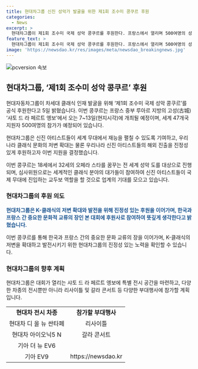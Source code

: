 ```yaml
---
title: 현대차그룹 신진 성악가 발굴을 위한 제1회 조수미 콩쿠르 후원
categories:
  - News
excerpt: >
  현대차그룹이 제1회 조수미 국제 성악 콩쿠르를 후원한다. 프랑스에서 열리며 500여명의 성악가가 참가하고, 세계적인 심사위원단도 참여한다. 이 콩쿠르는 신진 성악가의 국제 무대 진입을 돕고 K-클래식의 저변 확대를 위해 현대차그룹이 뜻깊은 후원을 진행하며, 공식 후원사로 참여한 것은 뜻깊은 일이라고 강조했다. 또한, 현대차그룹은 차 전시뿐만 아니라 리사이틀, 갈라 콘서트 등 다양한 부대행사에 참가할 예정이다.
feature_text: >
  현대차그룹이 제1회 조수미 국제 성악 콩쿠르를 후원한다. 프랑스에서 열리며 500여명의 성악가가 참가하고, 세계적인 심사위원단도 참여한다. 이 콩쿠르는 신진 성악가의 국제 무대 진입을 돕고 K-클래식의 저변 확대를 위해 현대차그룹이 뜻깊은 후원을 진행하며, 공식 후원사로 참여한 것은 뜻깊은 일이라고 강조했다. 또한, 현대차그룹은 차 전시뿐만 아니라 리사이틀, 갈라 콘서트 등 다양한 부대행사에 참가할 예정이다.
image: 'https://newsdao.kr/res/images/meta/newsdao_breakingnews.jpg'
---
```


<p><img src="https://newsdao.kr/res/images/meta/newsdao_breakingnews.jpg" alt="pcversion 속보" /></p>

<h2 data-ke-size="size26">현대차그룹, ‘제1회 조수미 성악 콩쿠르’ 후원</h2>

<p>현대자동차그룹이 차세대 클래식 인재 발굴을 위해 ‘제1회 조수미 국제 성악 콩쿠르’를 공식 후원한다고 5일 밝혔습니다. 이번 콩쿠르는 프랑스 중부 루아르 지방의 고성(古城) ‘샤토 드 라 페르트 엥보’에서 오는 7~13일(현지시각)에 개최될 예정이며, 세계 47개국 지원자 500여명의 참가가 예정되어 있습니다.</p>

<p data-ke-size="size16">현대차그룹은 신진 아티스트들이 세계 무대에서 재능을 펼칠 수 있도록 기여하고, 우리나라 클래식 문화의 저변 확대는 물론 우리나라 신진 아티스트들의 해외 진출을 진정성 있게 후원하고자 이번 지원을 결정했습니다.</p>

<p>이번 콩쿠르는 18세에서 32세의 오페라 스타를 꿈꾸는 전 세계 성악 도를 대상으로 진행되며, 심사위원으로는 세계적인 클래식 분야의 대가들이 참여하여 신진 아티스트들이 국제 무대에 진입하는 교두보 역할을 할 것으로 업계의 기대를 모으고 있습니다.</p>

<h3 data-ke-size="size24">현대차그룹의 후원 의도</h3>

<p><b><span style="color: #1a5490;">현대차그룹은 K-클래식의 저변 확대와 발전을 위해 진정성 있는 후원을 이어가며, 한국과 프랑스 간 중요한 문화적 교류의 장인 본 대회에 후원사로 참여하여 뜻깊게 생각한다고 밝혔습니다.</span></b></p>

<p>이번 콩쿠르를 통해 한국과 프랑스 간의 중요한 문화 교류의 장을 이어가며, K-클래식의 저변을 확대하고 발전시키기 위한 현대차그룹의 진정성 있는 노력을 확인할 수 있습니다.</p>

<h3 data-ke-size="size24">현대차그룹의 향후 계획</h3>

<p>현대차그룹은 대회가 열리는 샤토 드 라 페르트 엥보에 특별 전시 공간을 마련하고, 다양한 차종의 전시뿐만 아니라 리사이틀 및 갈라 콘서트 등 다양한 부대행사에 참가할 계획입니다.</p>

<table>
    <tr>
        <td style="text-align: center; height: 17px;"><b>현대차 전시 차종</b></td>
        <td style="text-align: center; height: 17px;"><b>참가할 부대행사</b></td>
    </tr>
    <tr>
        <td style="text-align: center; height: 17px;">현대차 디 올 뉴 싼타페<br></td>
        <td style="text-align: center; height: 17px;">리사이틀</td>
    </tr>
    <tr>
        <td style="text-align: center; height: 17px;">현대차 아이오닉5 N</td>
        <td style="text-align: center; height: 17px;">갈라 콘서트</td>
    </tr>
    <tr>
        <td style="text-align: center; height: 17px;">기아 더 뉴 EV6</td>
        <td style="text-align: center; height: 17px;"></td>
    </tr>
    <tr>
        <td style="text-align: center; height: 17px;">기아 EV9</td>
        <td style="text-align: center; height: 17px;</td>
    </tr>
</table>

<p>이렇게 향후에도 현대차그룹은 K-클래식의 저변 확대와 발전, 다방면의 문화예술 저변 확대와 발전을 위해 노력할 것이라고 밝혔습니다.</p>
실시간 뉴스 속보는, <a href="https://newsdao.kr" rel="dofollow">https://newsdao.kr</a>


